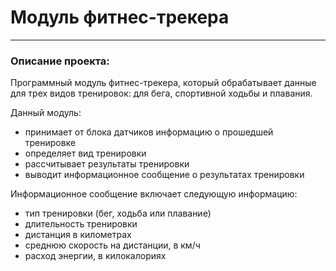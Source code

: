 # Модуль фитнес-трекера
***
### Описание проекта:

Программный модуль фитнес-трекера, который обрабатывает данные для трех видов тренировок: 
для бега, спортивной ходьбы и плавания.

Данный модуль:
- принимает от блока датчиков информацию о прошедшей тренировке
- определяет вид тренировки
- рассчитывает результаты тренировки
- выводит информационное сообщение о результатах тренировки

Информационное сообщение включает следующую информацию:
- тип тренировки (бег, ходьба или плавание)
- длительность тренировки
- дистанция в километрах
- среднюю скорость на дистанции, в км/ч
- расход энергии, в килокалориях
